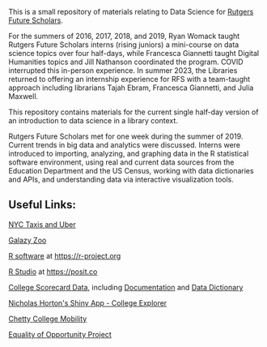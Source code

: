 This is a small repository of materials relating to Data Science for [Rutgers Future Scholars](https://futurescholars.rutgers.edu/).

For the summers of 2016, 2017, 2018, and 2019, Ryan Womack taught Rutgers Future Scholars interns (rising juniors) a mini-course on data science topics over four half-days, while Francesca Giannetti taught Digital Humanities topics and Jill Nathanson coordinated the program.  COVID interrupted this in-person experience.  In summer 2023, the Libraries returned to offering an internship experience for RFS with a team-taught approach including librarians Tajah Ebram, Francesca Giannetti, and Julia Maxwell.

This repository contains materials for the current single half-day version of an introduction to data science in a library context.

Rutgers Future Scholars met for one week during the summer of 2019.  Current trends in big data and analytics were discussed.  Interns were introduced to importing, analyzing, and graphing data in the R statistical software environment, using real and current data sources from the Education Department and the US Census, working with data dictionaries and APIs, and understanding data via interactive visualization tools.

## Useful Links:

[NYC Taxis and Uber](https://www.r-bloggers.com/analyzing-1-1-billion-nyc-taxi-and-uber-trips-with-a-vengeance/)

[Galazy Zoo](https://www.galaxyzoo.org)

[R software](https://r-project.org) at https://r-project.org

[R Studio](https://posit.co) at https://posit.co

[College Scorecard Data](https://collegescorecard.ed.gov/data/), including [Documentation](https://collegescorecard.ed.gov/assets/InstitutionDataDocumentation.pdf) and [Data Dictionary](https://collegescorecard.ed.gov/assets/CollegeScorecardDataDictionary.xlsx)

[Nicholas Horton's Shiny App - College Explorer]( https://r.amherst.edu/apps/nhorton/collegescorecard2b/)

[Chetty College Mobility]( https://www.nytimes.com/interactive/projects/college-mobility/)

[Equality of Opportunity Project](http://www.equality-of-opportunity.org/college/)
